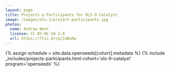 ```yaml
---
layout: page
title: Projects & Participants for OLS-9 Catalyst
image: /images/ols-1/project-participants.jpg
photos:
  name: Andrew West
  license: CC BY-NC-SA 2.0
  url: https://flic.kr/p/2aBxKw
---
```


{% assign schedule = site.data.openseeds[cohort].metadata %}
{% include _includes/projects-participants.html cohort='ols-9-catalyst' program='openseeds'  %}